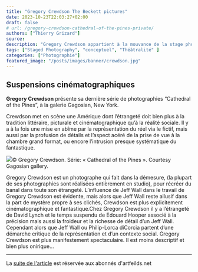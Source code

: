 ```yaml
---
title: "Gregory Crewdson The Beckett pictures"
date: 2023-10-23T22:03:27+02:00
draft: false
# url: /gregory-crewdson-cathedral-of-the-pines-private/
authors: ["Thierry Grizard"]
source:
description: "Gregory Crewdson appartient à la mouvance de la stage photography. Une photographie inspirée du cinéma et qui met en scène l'étrange, le quotidien, etc"
tags: ["Staged Photography", "conceptuel", "Théâtralité" ]
categories: ["Photographie"]
featured_image: "/posts/images/banner/crewdson.jpg"
---
```

## Suspensions cinématographiques

**Gregory Crewdson** présente sa dernière série de photographies “Cathedral of the Pines”, à la galerie Gagosian, New York.

Crewdson met en scène une Amérique dont l’étrangeté doit bien plus à la tradition littéraire, picturale et cinématographique qu’à la réalité sociale. Il y a à la fois une mise en abîme par la représentation du réel via le fictif, mais aussi par la profusion de détails et l’aspect acéré de la prise de vue à la chambre grand format, ou encore l’intrusion presque systématique du fantastique.

![](/posts/images/crewdson/gregory-crewdson-photography-cathedral-of-the-pines.004-1024x767.jpg)© Gregory Crewdson. Série: « Cathedral of the Pines ». Courtesy Gagosian gallery.

Gregory Crewdson est un photographe qui fait dans la démesure, (la plupart de ses photographies sont réalisées entièrement en studio), pour récréer du banal dans toute son étrangeté. L’influence de Jeff Wall dans le travail de Gregory Crewdson est évidente, mais alors que Jeff Wall reste allusif dans la part de mystère propre à ses clichés, Crewdson est plus explicitement cinématographique et fantastique.Chez Gregory Crewdson il y a l’étrangeté de David Lynch et le temps suspendu de Edouard Hooper associé à la précision mais aussi la froideur et la richesse de détail d’un Jeff Wall. Cependant alors que Jeff Wall ou Philip-Lorca diCorcia partent d’une démarche critique de la représentation et d’un contexte social. Gregory Crewdson est plus manifestement spectaculaire. Il est moins descriptif et bien plus onirique...

---

La [suite de l'article](https://www.artefields.net/gregory-crewdson-cathedral-of-the-pines/) est réservée aux abonnés d'artfeilds.net